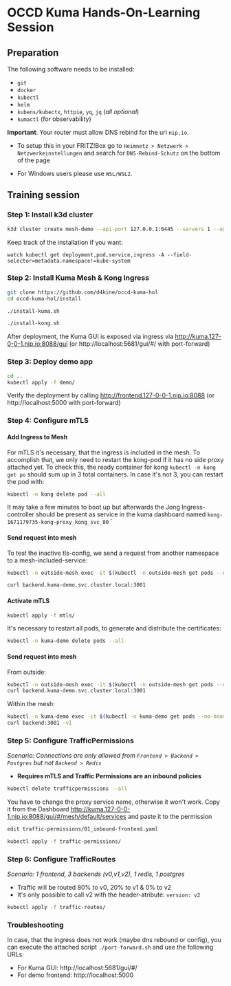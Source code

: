 # OCCD Kuma Hands-On-Learning Session

## Preparation

The following software needs to be installed:
- `git`
- `docker`
- `kubectl`
- `helm`
- `kubens/kubectx`, `httpie`, `yq`, `jq` (*all optional*)
- `kumactl` (for observability)

**Important**: Your router must allow DNS rebind for the url `nip.io`.
- To setup this in your FRITZ!Box go to `Heimnetz > Netzwerk > Netzwerkeinstellungen` and search for `DNS-Rebind-Schutz` on the bottom of the page

- For Windows users please use `WSL/WSL2`.


## Training session

### Step 1: Install k3d cluster

```sh
k3d cluster create mesh-demo --api-port 127.0.0.1:6445 --servers 1 --agents 2 --port '8088:80@loadbalancer' --k3s-arg '--disable=traefik@server:0'
```


Keep track of the installation if you want:
```
watch kubectl get deployment,pod,service,ingress -A --field-selector=metadata.namespace!=kube-system
```


### Step 2: Install Kuma Mesh & Kong Ingress

```sh
git clone https://github.com/d4kine/occd-kuma-hol
cd occd-kuma-hol/install

./install-kuma.sh

./install-kong.sh
```

After deployment, the Kuma GUI is exposed via ingress via http://kuma.127-0-0-1.nip.io:8088/gui (or http://localhost:5681/gui/#/ with port-forward)


### Step 3: Deploy demo app

```sh
cd ..
kubectl apply -f demo/
```
Verify the deployment by calling http://frontend.127-0-0-1.nip.io:8088 (or http://localhost:5000 with port-forward)


### Step 4: Configure mTLS

#### Add Ingress to Mesh

For mTLS it's necessary, that the ingress is included in the mesh. To accomplish that, we only need to restart the kong-pod if it has no side proxy attached yet. To check this, the ready container for kong `kubectl -n kong get po` should sum up in 3 total containers. In case it's not 3, you can restart the pod with:

```sh
kubectl -n kong delete pod --all
```
It may take a few minutes to boot up but afterwards the Jong Ingress-controller should be present as service in the kuma dashboard named `kong-1671179735-kong-proxy_kong_svc_80`
`

#### Send request into mesh

To test the inactive tls-config, we send a request from another namespace to a mesh-included-service:
```sh
kubectl -n outside-mesh exec -it $(kubectl -n outside-mesh get pods --no-headers -o custom-columns=":metadata.name") -- sh

curl backend.kuma-demo.svc.cluster.local:3001
```

#### Activate mTLS

```sh
kubectl apply -f mtls/
```

It's necessary to restart all pods, to generate and distribute the certificates:
```sh
kubectl -n kuma-demo delete pods --all
```

#### Send request into mesh

From outside:
```sh
kubectl -n outside-mesh exec -it $(kubectl -n outside-mesh get pods --no-headers -o custom-columns=":metadata.name") -- sh
curl backend.kuma-demo.svc.cluster.local:3001
```

Within the mesh:
```sh
kubectl -n kuma-demo exec -it $(kubectl -n kuma-demo get pods --no-headers -o custom-columns=":metadata.name" | grep "demo-app-") -c kuma-fe -- sh
curl backend:3001 -vI
```


### Step 5: Configure TrafficPermissions

*Scenario: Connections are only allowed from `Frontend > Backend > Postgres` but not `Backend > Redis`*
- **Requires mTLS and Traffic Permissions are an inbound policies**

```sh
kubectl delete trafficpermissions --all
```

You have to change the proxy service name, otherwise it won't work. Copy it from the Dashboard http://kuma.127-0-0-1.nip.io:8088/gui/#/mesh/default/services and paste it to the permission

```sh
edit traffic-permissions/01_inbound-frontend.yaml

kubectl apply -f traffic-permissions/
```


### Step 6: Configure TrafficRoutes

*Scenario: 1 frontend, 3 backends (v0,v1,v2), 1 redis, 1 postgres*
- Traffic will be routed 80% to v0, 20% to v1 & 0% to v2
- It's only possible to call v2 with the header-atribute: `version: v2`

```sh
kubectl apply -f traffic-routes/
```


### Troubleshooting

In case, that the ingress does not work (maybe dns rebound or config), you can execute the attached script `./port-forward.sh` and use the following URLs:

- For Kuma GUI: http://localhost:5681/gui/#/
- For demo frontend: http://localhost:5000
